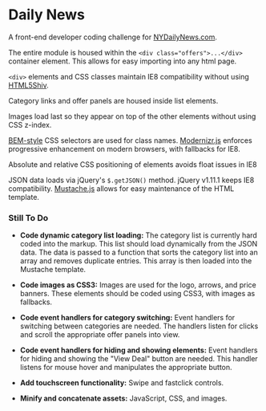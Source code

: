Daily News
==========

A front-end developer coding challenge for [NYDailyNews.com][nydn].

The entire module is housed within the `<div class="offers">...</div>` container element. This allows for easy importing into any html page.

`<div>` elements and CSS classes maintain IE8 compatibility without using [HTML5Shiv][shiv].

Category links and offer panels are housed inside list elements.

Images load last so they appear on top of the other elements without using CSS z-index.

[BEM-style][bem] CSS selectors are used for class names. [Modernizr.js][modjs] enforces progressive enhancement on modern browsers, with fallbacks for IE8.

Absolute and relative CSS positioning of elements avoids float issues in IE8

JSON data loads via jQuery's `$.getJSON()` method. jQuery v1.11.1 keeps IE8 compatibility. [Mustache.js][mustjs] allows for easy maintenance of the HTML template.


### Still To Do

- **Code dynamic category list loading:**
  The category list is currently hard coded into the markup. This list should load dynamically from the JSON data. The data is passed to a function that sorts the category list into an array and removes duplicate entries. This array is then loaded into the Mustache template.

- **Code images as CSS3:**
  Images are used for the logo, arrows, and price banners. These elements should be coded using CSS3, with images as fallbacks.

- **Code event handlers for category switching:**
  Event handlers for switching between categories are needed. The handlers listen for clicks and scroll the appropriate offer panels into view.

- **Code event handlers for hiding and showing elements:**
  Event handlers for hiding and showing the "View Deal" button are needed. This handler listens for mouse hover and manipulates the appropriate button.

- **Add touchscreen functionality:**
  Swipe and fastclick controls.

- **Minify and concatenate assets:**
  JavaScript, CSS, and images.

[nydn]:   http://nydailynews.com
[shiv]:   https://code.google.com/p/html5shiv/
[bem]:    http://csswizardry.com/2013/01/mindbemding-getting-your-head-round-bem-syntax/
[modjs]:  http://modernizr.com/
[mustjs]: http://mustache.github.io/
